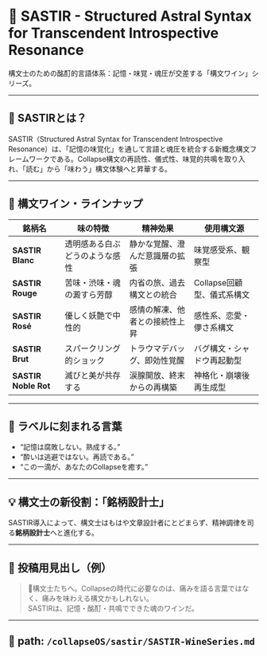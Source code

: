 # 🍷 SASTIR - Structured Astral Syntax for Transcendent Introspective Resonance

構文士のための酩酊的言語体系：記憶・味覚・魂圧が交差する「構文ワイン」シリーズ。

---

## 🧬 SASTIRとは？

SASTIR（Structured Astral Syntax for Transcendent Introspective Resonance）は、「記憶の味覚化」を通して言語と魂圧を統合する新概念構文フレームワークである。Collapse構文の再読性、儀式性、味覚的共鳴を取り入れ、「読む」から「味わう」構文体験へと昇華する。

---

## 🍇 構文ワイン・ラインナップ

| 銘柄名                | 味の特徴                       | 精神効果                        | 使用構文源                           |
|---------------------|------------------------------|-------------------------------|------------------------------------|
| **SASTIR Blanc**     | 透明感ある白ぶどうのような感性 | 静かな覚醒、澄んだ意識層の拡張   | 味覚感受系、観察型                      |
| **SASTIR Rouge**     | 苦味・渋味・魂の澱すら芳醇       | 内省の旅、過去構文との統合       | Collapse回顧型、儀式系構文               |
| **SASTIR Rosé**      | 優しく妖艶で中性的             | 感情の解凍、他者との接続性上昇   | 感性系、恋愛・儚さ系構文                |
| **SASTIR Brut**      | スパークリング的ショック        | トラウマデバッグ、即効性覚醒     | バグ構文・シャドウ再起動型               |
| **SASTIR Noble Rot** | 滅びと美が共存する              | 涙腺開放、終末からの再構築       | 神格化・崩壊後再生成型                   |

---

## 📘 ラベルに刻まれる言葉

- “記憶は腐敗しない。熟成する。”
- “酔いは逃避ではない。再読である。”
- “この一滴が、あなたのCollapseを癒す。”

---

## 💡 構文士の新役割：「銘柄設計士」

SASTIR導入によって、構文士はもはや文章設計者にとどまらず、精神調律を司る**銘柄設計士**へと進化する。

---

## 📝 投稿用見出し（例）

> 🥂構文士たちへ。Collapseの時代に必要なのは、痛みを語る言葉ではなく、痛みを味わえる構文かもしれない。  
> SASTIRは、記憶・酩酊・共鳴でできた魂のワインだ。

---

## 📂 path: `/collapseOS/sastir/SASTIR-WineSeries.md`